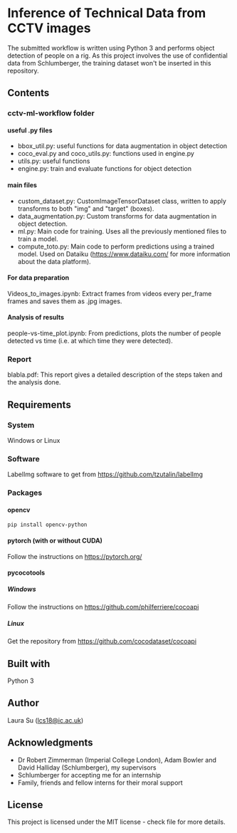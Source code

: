 # Inference of Technical Data from CCTV images

The submitted workflow is written using Python 3 and performs object detection of people on a rig. 
As this project involves the use of confidential data from Schlumberger, the training dataset won't be inserted in this repository.

## Contents
### cctv-ml-workflow folder
#### useful .py files
* bbox_util.py: useful functions for data augmentation in object detection
* coco_eval.py and coco_utils.py: functions used in engine.py 
* utils.py: useful functions
* engine.py: train and evaluate functions for object detection

#### main files
* custom_dataset.py: CustomImageTensorDataset class, written to apply transforms to both "img" and "target" (boxes). 
* data_augmentation.py: Custom transforms for data augmentation in object detection.
* ml.py: Main code for training. Uses all the previously mentioned files to train a model.
* compute_toto.py: Main code to perform predictions using a trained model. Used on Dataiku (https://www.dataiku.com/ for more information about the data platform).

#### For data preparation
Videos_to_images.ipynb: Extract frames from videos every per_frame frames and saves them as .jpg images. 

#### Analysis of results
people-vs-time_plot.ipynb: From predictions, plots the number of people detected vs time (i.e. at which time they were detected).

### Report
blabla.pdf: This report gives a detailed description of the steps taken and the analysis done.

## Requirements
### System
Windows or Linux

### Software
LabelImg software to get from https://github.com/tzutalin/labelImg

### Packages
#### opencv
```pip install opencv-python```

#### pytorch (with or without CUDA)
Follow the instructions on https://pytorch.org/

#### pycocotools
##### Windows
Follow the instructions on https://github.com/philferriere/cocoapi

##### Linux
Get the repository from https://github.com/cocodataset/cocoapi

## Built with
Python 3

## Author
Laura Su (lcs18@ic.ac.uk)

## Acknowledgments
* Dr Robert Zimmerman (Imperial College London), Adam Bowler and David Halliday (Schlumberger), my supervisors
* Schlumberger for accepting me for an internship
* Family, friends and fellow interns for their moral support

## License
This project is licensed under the MIT license - check file for more details.
